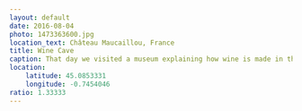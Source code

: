 ```yaml
---
layout: default
date: 2016-08-04
photo: 1473363600.jpg
location_text: Château Maucaillou, France
title: Wine Cave
caption: That day we visited a museum explaining how wine is made in this region of France. This photo has been taken in the cave where the wine gets old for many years.
location:
    latitude: 45.0853331
    longitude: -0.7454046
ratio: 1.33333
---
```

